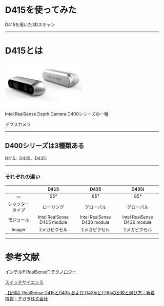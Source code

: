 # D415を使ってみた

D415を用いた3Dスキャン

---

# D415とは

<img src="realsense.png" width=50%>

Intel RealSense Depth Camera D400シリーズの一種

デプスカメラ

---

## D400シリーズは3種類ある

D415、D435、D435i

---

### それぞれの違い

|  |D415  |D435  |D435i  |
|:---:|:---:|:---:|:---:|
|<span style="font-size: 50%;">FoV</span>  |65°  |85°  |85°  |
|シャッタータイプ  |ローリング  |グローバル  |グローバル  |
|モジュール  |Intel RealSense D415 module  |Intel RealSense D430 module  |Intel RealSense D430 module  |
|Imager  |2メガピクセル  |1メガピクセル  |1メガピクセル  |

---

# 参考文献

[インテル® RealSense™ テクノロジー](https://www.intel.co.jp/content/www/jp/ja/architecture-and-technology/realsense-overview.html)

[スイッチサイエンス](https://www.switch-science.com/)

[【記事】RealSense D415とD435 および D435iとT265の比較と選び方｜新着情報｜テガラ株式会社](https://www.tegara.com/news/2019/04/realsense-compare.html)
